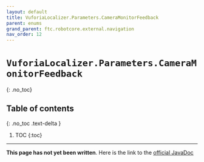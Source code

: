 ```yaml
---
layout: default
title: VuforiaLocalizer.Parameters.CameraMonitorFeedback
parent: enums
grand_parent: ftc.robotcore.external.navigation
nav_order: 12
---
```

# `VuforiaLocalizer.Parameters.CameraMonitorFeedback`
{: .no_toc}

## Table of contents
{: .no_toc .text-delta }

1. TOC
{:toc}
---
**This page has not yet been written**. Here is the link to the [official JavaDoc](https://ftctechnh.github.io/ftc_app/doc/javadoc/org/firstinspires/ftc/robotcore/external/navigation/VuforiaLocalizer.Parameters.CameraMonitorFeedback.html)
        